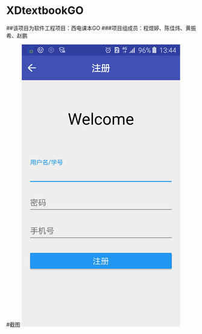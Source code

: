 # XDtextbookGO
##该项目为软件工程项目：西电课本GO
###项目组成员：程煜婷、陈佳炜、黄振希、赵鹏

#截图
![image](https://github.com/WongJesse/XDtextbookGO/blob/master/screenshots/registerPage.png)


